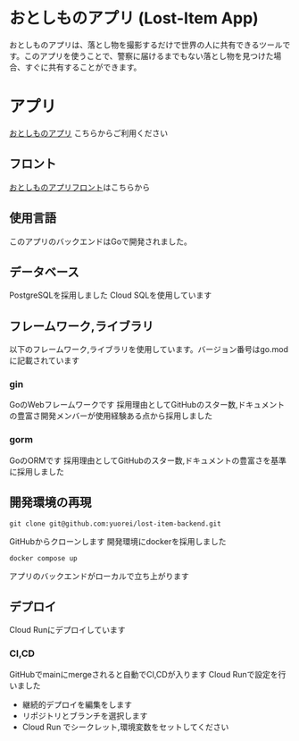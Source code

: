 # おとしものアプリ (Lost-Item App)
おとしものアプリは、落とし物を撮影するだけで世界の人に共有できるツールです。このアプリを使うことで、警察に届けるまでもない落とし物を見つけた場合、すぐに共有することができます。

# アプリ
[おとしものアプリ](https://otoshimono.gpio.biz/)
こちらからご利用ください

## フロント
[おとしものアプリフロント](https://github.com/gpioblink/otoshimono-front)はこちらから
## 使用言語
このアプリのバックエンドはGoで開発されました。

## データベース
PostgreSQLを採用しました
Cloud SQLを使用しています
## フレームワーク,ライブラリ
以下のフレームワーク,ライブラリを使用しています。バージョン番号はgo.modに記載されています

### gin
GoのWebフレームワークです
採用理由としてGitHubのスター数,ドキュメントの豊富さ開発メンバーが使用経験ある点から採用しました

### gorm
GoのORMです
採用理由としてGitHubのスター数,ドキュメントの豊富さを基準に採用しました

## 開発環境の再現
```
git clone git@github.com:yuorei/lost-item-backend.git
```
GitHubからクローンします
開発環境にdockerを採用しました
```
docker compose up
```
アプリのバックエンドがローカルで立ち上がります

## デプロイ
Cloud Runにデプロイしています
### CI,CD
GitHubでmainにmergeされると自動でCI,CDが入ります
Cloud Runで設定を行いました
- 継続的デプロイを編集をします
- リポジトリとブランチを選択します
- Cloud Run でシークレット,環境変数をセットしてください
